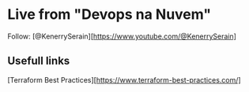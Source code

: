 # Live from "Devops na Nuvem"

Follow: [@KenerrySerain][https://www.youtube.com/@KenerrySerain]

<h2>Usefull links</h2>

[Terraform Best Practices][https://www.terraform-best-practices.com/]
